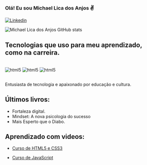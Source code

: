
### Olá! Eu sou Michael Lica dos Anjos ✌️

[![Linkedin](https://img.shields.io/badge/LinkedIn-0077B5?style=for-the-badge&logo=linkedin&logoColor=white)](https://www.linkedin.com/in/michael-anjos/)

![Michael Lica dos Anjos GitHub stats](https://github-readme-stats.vercel.app/api?username=Michaell-Anjos&show_icons=true&theme=onedark)

## Tecnologias que uso para meu aprendizado, como na carreira.

<div style="display: inline_block"><br/>
    <img align="center" alt="html5" src="https://img.shields.io/badge/HTML-239120?style=for-the-badge&logo=html5&logoColor=white">
    </img>
        <img align="center" alt="html5" src="https://img.shields.io/badge/CSS-239120?&style=for-the-badge&logo=css3&logoColor=white">
    </img>
    <img align="center" alt="html5" src="https://img.shields.io/badge/JavaScript-F7DF1E?style=for-the-badge&logo=javascript&logoColor=black">
    </img>
</div><br/>

Entusiasta de tecnologia e apaixonado por educação e cultura.

## Últimos livros:

- Fortaleza digital.
- Mindset: A nova psicologia do sucesso
- Mais Esperto que o Diabo.

## Aprendizado com videos:

- [Curso de HTML5 e CSS3](https://www.youtube.com/watch?v=Ejkb_YpuHWs&list=PLHz_AreHm4dkZ9-atkcmcBaMZdmLHft8n)<br/>

- [Curso de JavaScript](https://www.youtube.com/watch?v=1-w1RfGIov4&list=PLHz_AreHm4dlsK3Nr9GVvXCbpQyHQl1o1)<br/>
